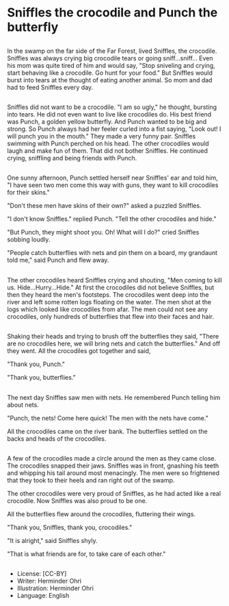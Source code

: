 # Sniffles the crocodile and Punch the butterfly

##
In the swamp on the far side of the Far Forest, lived Sniffles, the
crocodile. Sniffles was always crying big crocodile tears or going
sniff...sniff... Even his mom was quite tired of him and would say,
"Stop sniveling and crying, start behaving like a crocodile. Go hunt
for your food." But Sniffles would burst into tears at the thought of
eating another animal. So mom and dad had to feed Sniffles every
day.

##
Sniffles did not want to be a crocodile. "I am so ugly," he thought,
bursting into tears. He did not even want to live like crocodiles do.
His best friend was Punch, a golden yellow butterfly. And Punch
wanted to be big and strong. So Punch always had her feeler
curled into a fist saying, "Look out! I will punch you in the mouth."
They made a very funny pair. Sniffles swimming with Punch
perched on his head. The other crocodiles would laugh and make
fun of them. That did not bother Sniffles. He continued crying,
sniffling and being friends with Punch.

##
One sunny afternoon, Punch settled herself near Sniffles' ear and
told him, "I have seen two men come this way with guns, they
want to kill crocodiles for their skins."

"Don't these men have skins of their own?" asked a puzzled
Sniffles.

"I don't know Sniffles." replied Punch. "Tell the other crocodiles and
hide."

"But Punch, they might shoot you. Oh! What will I do?" cried
Sniffles sobbing loudly.

"People catch butterflies with nets and pin them on a board, my
grandaunt told me," said Punch and flew away.

##
The other crocodiles heard Sniffles crying and shouting, "Men
coming to kill us. Hide...Hurry...Hide." At first the crocodiles did not
believe Sniffles, but then they heard the men's footsteps.
The crocodiles went deep into the river and left some rotten logs
floating on the water. The men shot at the logs which looked like
crocodiles from afar. The men could not see any crocodiles, only
hundreds of butterflies that flew into their faces and hair.

##
Shaking their heads and trying to brush off the
butterflies they said, "There are no crocodiles here,
we will bring nets and catch the butterflies." And off
they went. All the crocodiles got together and said,

"Thank you, Punch."

"Thank you, butterflies."

##
The next day Sniffles saw men with nets. He
remembered Punch telling him about nets.

"Punch, the nets! Come here quick! The men with
the nets have come."

All the crocodiles came on the river bank. The
butterflies settled on the backs and heads of the
crocodiles.

##
A few of the crocodiles made a circle around the men as they
came close. The crocodiles snapped their jaws. Sniffles was in
front, gnashing his teeth and whipping his tail around most
menacingly. The men were so frightened that they took to their
heels and ran right out of the swamp.

The other crocodiles were very proud of Sniffles, as he had acted
like a real crocodile. Now Sniffles was also proud to be one.

All the butterflies flew around the crocodiles, fluttering their wings.

"Thank you, Sniffles, thank you, crocodiles."

"It is alright," said Sniffles shyly.

"That is what friends are for, to take care of each other."

##
* License: [CC-BY]
* Writer: Herminder Ohri
* Illustration: Herminder Ohri
* Language: English
